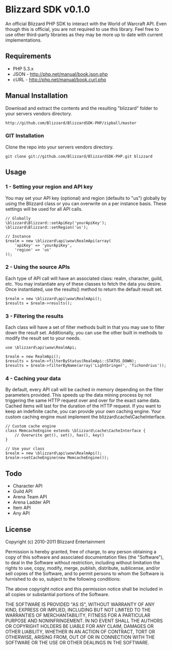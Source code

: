 # Blizzard SDK v0.1.0 #

An official Blizzard PHP SDK to interact with the World of Warcraft API. Even though this is official, you are not required to use this library. Feel free to use other third-party libraries as they may be more up to date with current implementations.

## Requirements ##

* PHP 5.3.x
* JSON - http://php.net/manual/book.json.php
* cURL - http://php.net/manual/book.curl.php

## Manual Installation ##

Download and extract the contents and the resulting "blizzard" folder to your servers vendors directory.

	http://github.com/Blizzard/BlizzardSDK-PHP/zipball/master

### GIT Installation ###

Clone the repo into your servers vendors directory.

	git clone git://github.com/Blizzard/BlizzardSDK-PHP.git blizzard

## Usage ##

### 1 - Setting your region and API key ###

You may set your API key (optional) and region (defaults to "us") globally by using the Blizzard class or you can overwrite on a per instance basis. These settings will be used for all API calls.

	// Globally
	\blizzard\Blizzard::setApiKey('yourApiKey');
	\blizzard\Blizzard::setRegion('us');

	// Instance
	$realm = new \blizzard\api\wow\RealmApi(array(
		'apiKey' => 'yourApiKey',
		'region' => 'us'
	));

### 2 - Using the source APIs ###

Each type of API call will have an associated class: realm, character, guild, etc. You may instantiate any of these classes to fetch the data you desire. Once instantiated, use the results() method to return the default result set.

	$realm = new \blizzard\api\wow\RealmApi();
	$results = $realm->results();

### 3 - Filtering the results ###

Each class will have a set of filter methods built in that you may use to filter down the result set. Additionally, you can use the other built in methods to modify the result set to your needs.

	use \blizzard\api\wow\RealmApi;

	$realm = new RealmApi();
	$results = $realm->filterByStatus(RealmApi::STATUS_DOWN);
	$results = $realm->filterByName(array('Lightbringer', 'Tichondrius'));

### 4 - Caching your data ###

By default, every API call will be cached in memory depending on the filter parameters provided. This speeds up the data mining process by not triggering the same HTTP request over and over for the exact same data. Cached items will last for the duration of the HTTP request. If you want to keep an indefinite cache, you can provide your own caching engine. Your custom caching engine must implement the blizzard\cache\CacheInterface.

	// Custom cache engine
	class MemcacheEngine extends \blizzard\cache\CacheInterface { 
		// Overwrite get(), set(), has(), key()
	}

	// Use your class
	$realm = new \blizzard\api\wow\RealmApi();
	$realm->setCacheEngine(new MemcacheEngine());

## Todo ##

* Character API
* Guild API
* Arena Team API
* Arena Ladder API
* Item API
* Any API

## License ##

Copyright (c) 2010-2011 Blizzard Entertainment

Permission is hereby granted, free of charge, to any person obtaining a copy
of this software and associated documentation files (the "Software"), to deal
in the Software without restriction, including without limitation the rights
to use, copy, modify, merge, publish, distribute, sublicense, and/or sell
copies of the Software, and to permit persons to whom the Software is
furnished to do so, subject to the following conditions:

The above copyright notice and this permission notice shall be included in
all copies or substantial portions of the Software.

THE SOFTWARE IS PROVIDED "AS IS", WITHOUT WARRANTY OF ANY KIND, EXPRESS OR
IMPLIED, INCLUDING BUT NOT LIMITED TO THE WARRANTIES OF MERCHANTABILITY,
FITNESS FOR A PARTICULAR PURPOSE AND NONINFRINGEMENT. IN NO EVENT SHALL THE
AUTHORS OR COPYRIGHT HOLDERS BE LIABLE FOR ANY CLAIM, DAMAGES OR OTHER
LIABILITY, WHETHER IN AN ACTION OF CONTRACT, TORT OR OTHERWISE, ARISING FROM,
OUT OF OR IN CONNECTION WITH THE SOFTWARE OR THE USE OR OTHER DEALINGS IN
THE SOFTWARE.

